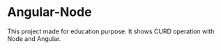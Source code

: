 # Angular-Node
This project made for education purpose. It shows CURD operation with Node and Angular.
